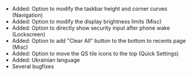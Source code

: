 - Added: Option to modify the taskbar height and corner curves (Navigation)
- Added: Option to modify the display brightness limits (Misc)
- Added: Option to directly show security input after phone wake (Lockscreen)
- Added: Option to add "Clear All" button to the bottom to recents page (Misc)
- Added: Option to move the QS tile icons to the top (Quick Settings)
- Added: Ukrainian language
- Several bugfixes  
  